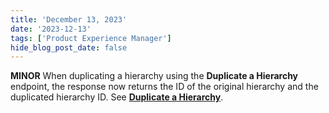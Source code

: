 ```yaml
---
title: 'December 13, 2023'
date: '2023-12-13'
tags: ['Product Experience Manager']
hide_blog_post_date: false
---
```


**MINOR** When duplicating a hierarchy using the **Duplicate a Hierarchy** endpoint, the response now returns the ID of the original hierarchy and the duplicated hierarchy ID. See **[Duplicate a Hierarchy](https://elasticpath.dev/docs/pxm/hierarchies/hierarchies-api/duplicate-a-hierarchy)**.
